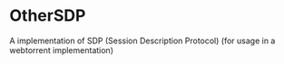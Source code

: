 # OtherSDP
A implementation of SDP (Session Description Protocol) (for usage in a webtorrent implementation)
